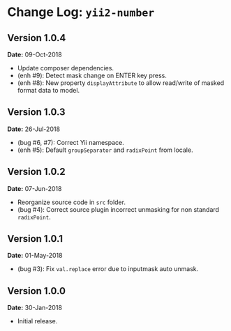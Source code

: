 Change Log: `yii2-number`
=========================

## Version 1.0.4

**Date:** 09-Oct-2018

- Update composer dependencies.
- (enh #9): Detect mask change on ENTER key press.
- (enh #8): New property `displayAttribute` to allow read/write of masked format data to model.

## Version 1.0.3

**Date:** 26-Jul-2018

- (bug #6, #7): Correct Yii namespace.
- (enh #5): Default `groupSeparator` and `radixPoint` from locale.

## Version 1.0.2

**Date:** 07-Jun-2018

- Reorganize source code in `src` folder.
- (bug #4): Correct source plugin incorrect unmasking for non standard `radixPoint`.

## Version 1.0.1

**Date:** 01-May-2018

- (bug #3): Fix `val.replace` error due to inputmask auto unmask.

## Version 1.0.0

**Date:** 30-Jan-2018

- Initial release.